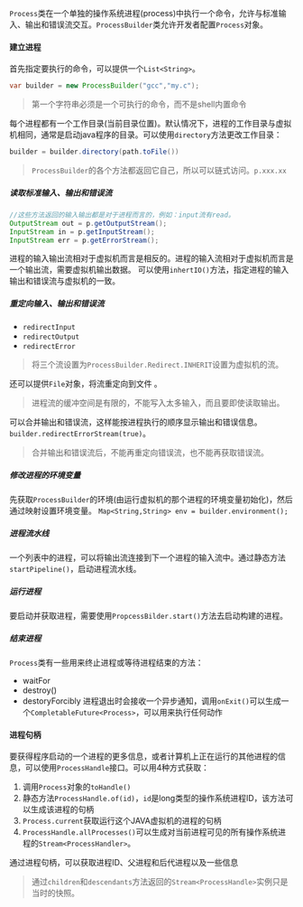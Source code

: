 `Process`类在一个单独的操作系统进程(process)中执行一个命令，允许与标准输入、输出和错误流交互。`ProcessBuilder`类允许开发者配置`Process`对象。
#### 建立进程
首先指定要执行的命令，可以提供一个`List<String>`。
```java
var builder = new ProcessBuilder("gcc","my.c");
```
>第一个字符串必须是一个可执行的命令，而不是shell内置命令

每个进程都有一个工作目录(当前目录位置)。默认情况下，进程的工作目录与虚拟机相同，通常是启动java程序的目录。可以使用`directory`方法更改工作目录：
```java
builder = builder.directory(path.toFile())
```
>`ProcessBuilder`的各个方法都返回它自己，所以可以链式访问。`p.xxx.xx`
##### 读取标准输入、输出和错误流
```java
//这些方法返回的输入输出都是对于进程而言的，例如：input流有read。
OutputStream out = p.getOutputStream();
InputStream in = p.getInputStream();
InputStream err = p.getErrorStream();
```
进程的输入输出流相对于虚拟机而言是相反的。进程的输入流相对于虚拟机而言是一个输出流，需要虚拟机输出数据。
可以使用`inhertIO()`方法，指定进程的输入输出和错误流与虚拟机的一致。
##### 重定向输入、输出和错误流
- `redirectInput`
- `redirectOutput`
- `redirectError`
>将三个流设置为`ProcessBuilder.Redirect.INHERIT`设置为虚拟机的流。

还可以提供`File`对象，将流重定向到文件 。
>进程流的缓冲空间是有限的，不能写入太多输入，而且要即使读取输出。

可以合并输出和错误流，这样能按进程执行的顺序显示输出和错误信息。`builder.redirectErrorStream(true)`。
>合并输出和错误流后，不能再重定向错误流，也不能再获取错误流。

##### 修改进程的环境变量
先获取`ProcessBuilder`的环境(由运行虚拟机的那个进程的环境变量初始化)，然后通过映射设置环境变量。
`Map<String,String> env = builder.environment();`
##### 进程流水线
一个列表中的进程，可以将输出流连接到下一个进程的输入流中。通过静态方法`startPipeline()`，启动进程流水线。
##### 运行进程
要启动并获取进程，需要使用`PropcessBilder.start()`方法去启动构建的进程。
##### 结束进程
`Process`类有一些用来终止进程或等待进程结束的方法：
- waitFor
- destroy()
- destoryForcibly
进程退出时会接收一个异步通知，调用`onExit()`可以生成一个`CompletableFuture<Process>`，可以用来执行任何动作
#### 进程句柄
要获得程序启动的一个进程的更多信息，或者计算机上正在运行的其他进程的信息，可以使用`ProcessHandle`接口。可以用4种方式获取：
1. 调用`Process`对象的`toHandle()`
2. 静态方法`ProcessHandle.of(id)`，`id`是long类型的操作系统进程ID，该方法可以生成该进程的句柄
3. `Process.current`获取运行这个JAVA虚拟机的进程的句柄
4. `ProcessHandle.allProcesses()`可以生成对当前进程可见的所有操作系统进程的`Stream<ProcessHandler>`。

通过进程句柄，可以获取进程ID、父进程和后代进程以及一些信息
>通过`children`和`descendants`方法返回的`Stream<ProcessHandle>`实例只是当时的快照。


